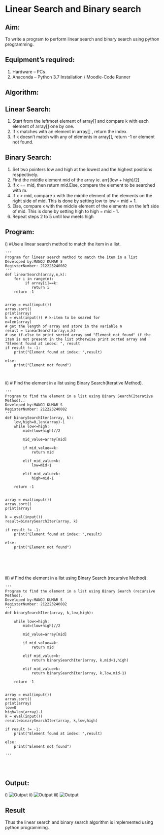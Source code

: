 # Linear Search and Binary search
## Aim:
To write a program to perform linear search and binary search using python programming.
## Equipment’s required:
1.	Hardware – PCs
2.	Anaconda – Python 3.7 Installation / Moodle-Code Runner
## Algorithm:
## Linear Search:
1.	Start from the leftmost element of array[] and compare k with each element of array[] one by one.
2.	If k matches with an element in array[] , return the index.
3.	If k doesn’t match with any of elements in array[], return -1 or element not found.
## Binary Search:
1.	Set two pointers low and high at the lowest and the highest positions respectively.
2.	Find the middle element mid of the array ie. arr[(low + high)/2]
3.	If x == mid, then return mid.Else, compare the element to be searched with m.
4.	If x > mid, compare x with the middle element of the elements on the right side of mid. This is done by setting low to low = mid + 1.
5.	Else, compare x with the middle element of the elements on the left side of mid. This is done by setting high to high = mid - 1.
6.	Repeat steps 2 to 5 until low meets high
## Program:
i)	#Use a linear search method to match the item in a list.
```
''' 
Program for linear search method to match the item in a list
Developed by:MANOJ KUMAR S
RegisterNumber: 212223240082
'''
def linearSearch(array,n,k):
    for i in range(n):
         if array[i]==k:
            return i
    return -1

    
array = eval(input())
array.sort()
print(array)
k = eval(input()) # k-item to be seared for
n=len(array)
# get the length of array and store in the variable n
result = linearSearch(array,n,k)
# use if-else to print sorted array and "Element not found" if the item is not present in the list otherwise print sorted array and "Element found at index: ", result
if result != -1:
    print("Element found at index: ",result)
    
else:
    print("Element not found")



```
ii)	# Find the element in a list using Binary Search(Iterative Method).
```
''' 
Program to find the element in a list using Binary Search(Iterative Method)..
Developed by:MANOJ KUMAR S
RegisterNumber: 212223240082
'''
def binarySearchIter(array, k):
    low,high=0,len(array)-1
    while low<=high:
        mid=(low+high)//2
        
        mid_value=array[mid]
    
        if mid_value==k:
            return mid
    
        elif mid_value<k:
            low=mid+1
        
        elif mid_value>k:
            high=mid-1
    
    return -1
    
    
array = eval(input())
array.sort()
print(array)

k = eval(input()) 
result=binarySearchIter(array, k)

if result != -1:
    print("Element found at index: ",result)
    
else:
    print("Element not found")






```
iii)	# Find the element in a list using Binary Search (recursive Method).
```
''' 
Program to find the element in a list using Binary Search (recursive Method).
Developed by:MANOJ KUMAR S
RegisterNumber: 212223240082
'''
def binarySearchIter(array, k,low,high):
    
    while low<=high:
        mid=(low+high)//2
        
        mid_value=array[mid]
    
        if mid_value==k:
            return mid
    
        elif mid_value<k:
            return binarySearchIter(array, k,mid+1,high)
        
        elif mid_value>k:
            return binarySearchIter(array, k,low,mid-1)
    
    return -1
    
    
array = eval(input())
array.sort()
print(array)
low=0
high=len(array)-1
k = eval(input()) 
result=binarySearchIter(array, k,low,high)

if result != -1:
    print("Element found at index: ",result)
    
else:
    print("Element not found")

''' 




```
## Output:
i)
![Output](search1.png)
ii)
![Output](search2.png)
iii)
![Output](search3.png)





## Result
Thus the linear search and binary search algorithm is implemented using python programming.
